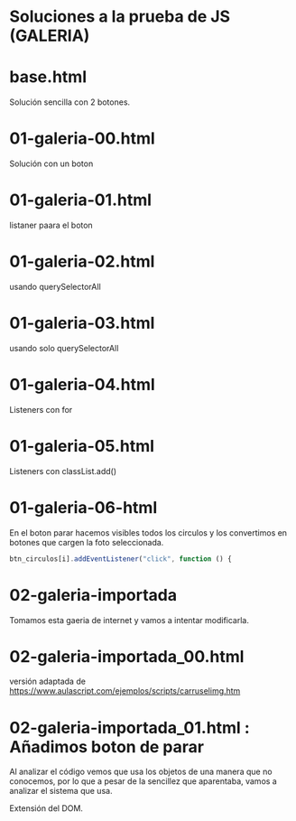 

# Soluciones a la prueba de JS (GALERIA)

# base.html 
Solución sencilla con 2 botones.
# 01-galeria-00.html
Solución con un  boton
# 01-galeria-01.html
listaner paara el boton
# 01-galeria-02.html
usando querySelectorAll 
# 01-galeria-03.html
usando solo querySelectorAll
# 01-galeria-04.html
Listeners con for 
# 01-galeria-05.html
Listeners con classList.add()  

# 01-galeria-06-html
En el boton parar hacemos visibles todos los circulos y los convertimos en  botones que cargen la foto seleccionada. 
```javascript
btn_circulos[i].addEventListener("click", function () {
``` 

# 02-galeria-importada
Tomamos esta gaeria de internet y vamos a intentar modificarla.
# 02-galeria-importada_00.html  
versión adaptada de https://www.aulascript.com/ejemplos/scripts/carruselimg.htm
# 02-galeria-importada_01.html : Añadimos boton de parar


Al analizar el código vemos que usa  los objetos de una manera que no conocemos, por lo que a pesar de la sencillez que aparentaba, vamos a analizar el sistema que usa.

Extensión del DOM. 





